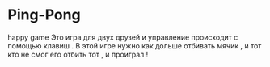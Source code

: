 # Ping-Pong
happy game
  Это игра для двух друзей и управление происходит с помощью клавиш  .  В этой игре нужно как дольше отбивать мячик , и тот кто не смог его отбить тот , и проиграл !
  
